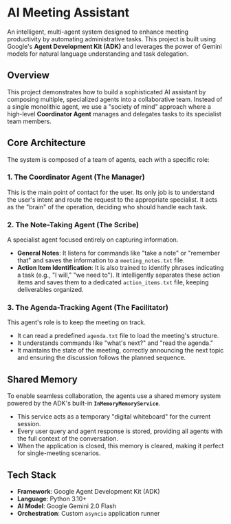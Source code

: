# AI Meeting Assistant

An intelligent, multi-agent system designed to enhance meeting productivity by automating administrative tasks. This project is built using Google's **Agent Development Kit (ADK)** and leverages the power of Gemini models for natural language understanding and task delegation.

## Overview

This project demonstrates how to build a sophisticated AI assistant by composing multiple, specialized agents into a collaborative team. Instead of a single monolithic agent, we use a "society of mind" approach where a high-level **Coordinator Agent** manages and delegates tasks to its specialist team members.

## Core Architecture

The system is composed of a team of agents, each with a specific role:

### 1. The Coordinator Agent (The Manager)
This is the main point of contact for the user. Its only job is to understand the user's intent and route the request to the appropriate specialist. It acts as the "brain" of the operation, deciding who should handle each task.

### 2. The Note-Taking Agent (The Scribe)
A specialist agent focused entirely on capturing information.
- **General Notes**: It listens for commands like "take a note" or "remember that" and saves the information to a `meeting_notes.txt` file.
- **Action Item Identification**: It is also trained to identify phrases indicating a task (e.g., "I will," "we need to"). It intelligently separates these action items and saves them to a dedicated `action_items.txt` file, keeping deliverables organized.

### 3. The Agenda-Tracking Agent (The Facilitator)
This agent's role is to keep the meeting on track.
- It can read a predefined `agenda.txt` file to load the meeting's structure.
- It understands commands like "what's next?" and "read the agenda."
- It maintains the state of the meeting, correctly announcing the next topic and ensuring the discussion follows the planned sequence.

## Shared Memory

To enable seamless collaboration, the agents use a shared memory system powered by the ADK's built-in **`InMemoryMemoryService`**.
- This service acts as a temporary "digital whiteboard" for the current session.
- Every user query and agent response is stored, providing all agents with the full context of the conversation.
- When the application is closed, this memory is cleared, making it perfect for single-meeting scenarios.

## Tech Stack

- **Framework**: Google Agent Development Kit (ADK)
- **Language**: Python 3.10+
- **AI Model**: Google Gemini 2.0 Flash
- **Orchestration**: Custom `asyncio` application runner

